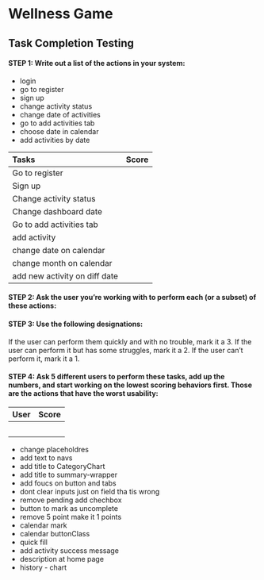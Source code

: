 # Wellness Game

## Task Completion Testing

#### STEP 1: Write out a list of the actions in your system:

* login
* go to register
* sign up
* change activity status
* change date of activities
* go to add activities tab
* choose date in calendar
* add activities by date

| Tasks                             | Score |
| :-------------------------------  | :---- |
| Go to register                    |       |
| Sign up                           |       |
| Change activity status            |       |
| Change dashboard date             |       |
| Go to add activities tab          |       |
| add activity                      |       |
| change date on calendar           |       |
| change month on calendar          |       |
| add new activity on diff date     |       |

#### STEP 2: Ask the user you’re working with to perform each (or a subset) of these actions:

#### STEP 3: Use the following designations:
If the user can perform them quickly and with no trouble, mark it a 3.
If the user can perform it but has some struggles, mark it a 2.
If the user can’t perform it, mark it a 1.


#### STEP 4: Ask 5 different users to perform these tasks, add up the numbers, and start working on the lowest scoring behaviors first. Those are the actions that have the worst usability:

| User   | Score     |
| :----- | :-------- |
|        |           |
|        |           |
|        |           |
|        |           |
|        |           |


* change placeholdres
* add text to navs
* add title to CategoryChart
* add title to summary-wrapper
* add foucs on button and tabs
* dont clear inputs just on field tha tis wrong
* remove pending add chechbox
* button to mark as uncomplete
* remove 5 point make it 1 points
* calendar mark
* calendar buttonClass
* quick fill
* add activity success message
* description at home page
* history - chart
